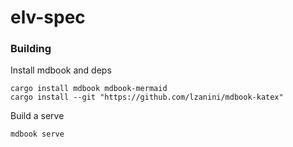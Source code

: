 # elv-spec

### Building

Install mdbook and deps
```
cargo install mdbook mdbook-mermaid
cargo install --git "https://github.com/lzanini/mdbook-katex"
```
Build a serve
```
mdbook serve
```
